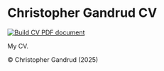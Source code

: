 Christopher Gandrud CV
===

[![Build CV PDF document](https://github.com/christophergandrud/cv/actions/workflows/main.yml/badge.svg?branch=main)](https://github.com/christophergandrud/cv/actions/workflows/main.yml)

My CV. 

&copy; Christopher Gandrud (2025)
